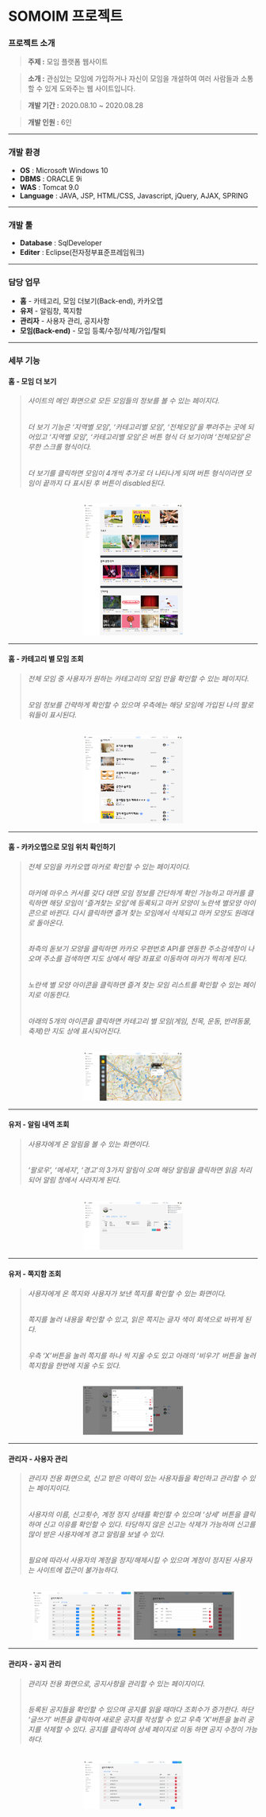 # SOMOIM 프로젝트
### 프로젝트 소개

>**주제 :** 모임 플랫폼 웹사이트

>**소개 :** 관심있는 모임에 가입하거나 자신이 모임을 개설하여 여러 사람들과 소통할 수 있게 도와주는 웹 사이트입니다.

>**개발 기간 :** 2020.08.10 ~ 2020.08.28

>**개발 인원 :** 6인
---
### 개발 환경

* **OS** : Microsoft Windows 10
* **DBMS** : ORACLE 9i
* **WAS** : Tomcat 9.0
* **Language** : JAVA, JSP, HTML/CSS, Javascript, jQuery, AJAX, SPRING
---
### 개발 툴

* **Database** : SqlDeveloper
* **Editer** : Eclipse(전자정부표준프레임워크)
---
### 담당 업무
* **홈** - 카테고리, 모임 더보기(Back-end), 카카오맵
* **유저** - 알림창, 쪽지함
* **관리자** - 사용자 관리, 공지사항
* **모임(Back-end)** - 모임 등록/수정/삭제/가입/탈퇴

---

### 세부 기능
#### 홈 - 모임 더 보기

>###### 사이트의 메인 화면으로 모든 모임들의 정보를 볼 수 있는 페이지다.
>###### 더 보기 기능은 ‘지역별 모임’, ‘카테고리별 모임’, ‘전체모임’을 뿌려주는 곳에 되어있고 ‘지역별 모임’, ‘카테고리별 모임’은 버튼 형식 더 보기이며 ‘전체모임’은 무한 스크롤 형식이다.
>###### 더 보기를 클릭하면 모임이 4개씩 추가로 더 나타나게 되며 버튼 형식이라면 모임이 끝까지 다 표시된 후 버튼이 disabled된다.

<p align="center"> 
  <img src = "/캡쳐/홈.png" width="40%">
</p>

---
#### 홈 - 카테고리 별 모임 조회
>###### 전체 모임 중 사용자가 원하는 카테고리의 모임 만을 확인할 수 있는 페이지다.
>###### 모임 정보를 간략하게 확인할 수 있으며 우측에는 해당 모임에 가입된 나의 팔로워들이 표시된다.

<p align="center"> 
  <img src = "/캡쳐/카테고리.png" width="40%">
</p>

---
#### 홈 - 카카오맵으로 모임 위치 확인하기
>###### 전체 모임을 카카오맵 마커로 확인할 수 있는 페이지이다.
>###### 마커에 마우스 커서를 갖다 대면 모임 정보를 간단하게 확인 가능하고 마커를 클릭하면 해당 모임이 ‘즐겨찾는 모임’에 등록되고 마커 모양이 노란색 별모양 아이콘으로 바뀐다. 다시 클릭하면 즐겨 찾는 모임에서 삭제되고 마커 모양도 원래대로 돌아온다.
>###### 좌측의 돋보기 모양을 클릭하면 카카오 우편번호 API를 연동한 주소검색창이 나오며 주소를 검색하면 지도 상에서 해당 좌표로 이동하여 마커가 찍히게 된다.
>###### 노란색 별 모양 아이콘을 클릭하면 즐겨 찾는 모임 리스트를 확인할 수 있는 페이지로 이동한다.
>###### 아래의 5개의 아이콘을 클릭하면 카테고리 별 모임(게임, 친목, 운동, 반려동물, 축제)만 지도 상에 표시되어진다.

<p align="center"> 
  <img src = "/캡쳐/지도.png" width="40%">
</p>

---
#### 유저 - 알림 내역 조회
>###### 사용자에게 온 알림을 볼 수 있는 화면이다.
>###### ‘팔로우’, ‘메세지’, ‘경고’의 3가지 알림이 오며 해당 알림을 클릭하면 읽음 처리되어 알림 창에서 사라지게 된다.

<p align="center"> 
  <img src = "/캡쳐/알림.png" width="40%">
</p>

---
#### 유저 - 쪽지함 조회
>###### 사용자에게 온 쪽지와 사용자가 보낸 쪽지를 확인할 수 있는 화면이다.
>###### 쪽지를 눌러 내용을 확인할 수 있고, 읽은 쪽지는 글자 색이 회색으로 바뀌게 된다.
>###### 우측 ‘X’버튼을 눌러 쪽지를 하나 씩 지울 수도 있고 아래의 ‘비우기’ 버튼을 눌러 쪽지함을 한번에 지울 수도 있다.

<p align="center"> 
  <img src = "/캡쳐/쪽지함.png" width="40%">
</p>

---
#### 관리자 - 사용자 관리
>###### 관리자 전용 화면으로, 신고 받은 이력이 있는 사용자들을 확인하고 관리할 수 있는 페이지이다.
>###### 사용자의 이름, 신고횟수, 계정 정지 상태를 확인할 수 있으며 ‘상세’ 버튼을 클릭하여 신고 이유를 확인할 수 있다. 타당하지 않은 신고는 삭제가 가능하며 신고를 많이 받은 사용자에게 경고 알림을 보낼 수 있다.
>###### 필요에 따라서 사용자의 계정을 정지/해제시킬 수 있으며 계정이 정지된 사용자는 사이트에 접근이 불가능하다.

<p align="center"> 
  <img src = "/캡쳐/관리자-사용자관리.png" width="40%">
  <img src = "/캡쳐/신고 상세.png" width="40%">
</p>

---
#### 관리자 - 공지 관리
>###### 관리자 전용 화면으로, 공지사항을 관리할 수 있는 페이지이다.
>###### 등록된 공지들을 확인할 수 있으며 공지를 읽을 때마다 조회수가 증가한다. 하단 ‘글쓰기’ 버튼을 클릭하여 새로운 공지를 작성할 수 있고 우측 ‘X’버튼을 눌러 공지를 삭제할 수 있다. 공지를 클릭하여 상세 페이지로 이동 하면 공지 수정이 가능하다.

<p align="center"> 
  <img src = "/캡쳐/관리자-공지.png" width="40%">
</p>
